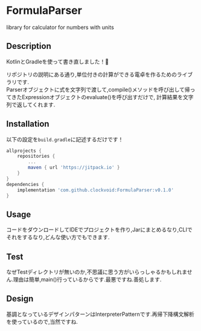 # FormulaParser
library for calculator for numbers with units

## Description
KotlinとGradleを使って書き直しました！🎉

リポジトリの説明にある通り,単位付きの計算ができる電卓を作るためのライブラリです.  
Parserオブジェクトに式を文字列で渡して,compile()メソッドを呼び出して帰ってきたExpressionオブジェクトのevaluate()を呼び出すだけで,
計算結果を文字列で返してくれます.

## Installation
以下の設定を`build.gradle`に記述するだけです！

```groovy
allprojects {
    repositories {
        ...
        maven { url 'https://jitpack.io' }
    }
}
dependencies {
    implementation 'com.github.clockvoid:FormulaParser:v0.1.0'
}
```

## Usage
コードをダウンロードしてIDEでプロジェクトを作り,Jarにまとめるなり,CLIでそれをするなり,どんな使い方でもできます.

## Test
なぜTestディレクトリが無いのか,不思議に思う方がいらっしゃるかもしれません.理由は簡単,main()行っているからです.最悪ですね.善処します.

## Design
基調となっているデザインパターンはInterpreterPatternです.再帰下降構文解析を使っているので,当然ですね.
